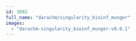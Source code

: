 ```yaml
---
id: 3892
full_name: "darachm/singularity_bioinf_munger"
images: 
  - "darachm-singularity_bioinf_munger-v0.0.1"
---
```

